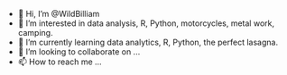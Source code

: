 - 👋 Hi, I’m @WildBilliam
- 👀 I’m interested in data analysis, R, Python, motorcycles, metal work, camping.
- 🌱 I’m currently learning data analytics, R, Python, the perfect lasagna.
- 💞️ I’m looking to collaborate on ...
- 📫 How to reach me ...

<!---
WildBilliam/WildBilliam is a ✨ special ✨ repository because its `README.md` (this file) appears on your GitHub profile.
You can click the Preview link to take a look at your changes.
--->
